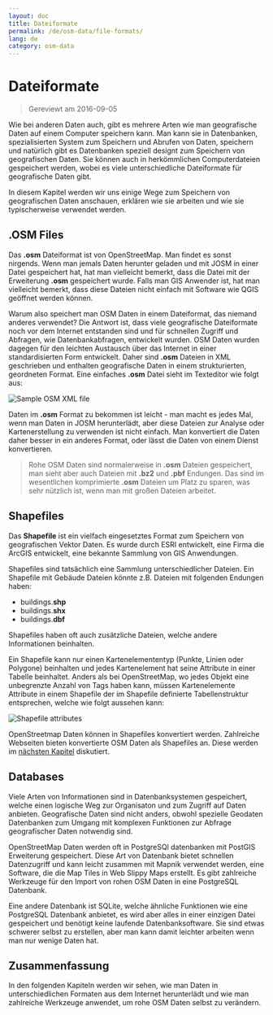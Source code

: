 ```yaml
---
layout: doc
title: Dateiformate
permalink: /de/osm-data/file-formats/
lang: de
category: osm-data
---
```


Dateiformate
=============

> Gereviewt am 2016-09-05

Wie bei anderen Daten auch, gibt es mehrere Arten wie man geografische Daten auf einem Computer speichern kann. Man kann sie in Datenbanken, spezialisierten System zum Speichern und Abrufen von Daten, speichern und natürlich gibt es Datenbanken speziell designt zum Speichern von geografischen Daten. Sie können auch in herkömmlichen Computerdateien gespeichert werden, wobei es viele unterschiedliche Dateiformate für geografische Daten gibt.  

In diesem Kapitel werden wir uns einige Wege zum Speichern von geografischen Daten anschauen, erklären wie sie arbeiten und wie sie typischerweise verwendet werden.  

.OSM Files
-----------

Das **.osm** Dateiformat ist von OpenStreetMap. Man findet es sonst nirgends. Wenn man jemals Daten herunter geladen und mit JOSM in einer Datei gespeichert hat, hat man vielleicht bemerkt, dass die Datei mit der Erweiterung **.osm** gespeichert wurde. Falls man GIS Anwender ist, hat man vielleicht bemerkt, dass diese Dateien nicht einfach mit Software wie QGIS geöffnet werden können.  

Warum also speichert man OSM Daten in einem Dateiformat, das niemand anderes verwendet? Die Antwort ist, dass viele geografische Dateiformate noch vor dem Internet entstanden sind und für schnellen Zugriff und Abfragen, wie Datenbankabfragen, entwickelt wurden. OSM Daten wurden dagegen für den leichten Austausch über das Internet in einer standardisierten Form entwickelt. Daher sind **.osm** Dateien in XML geschrieben und enthalten geografische Daten in einem strukturierten,  geordneten Format. Eine einfaches **.osm** Datei sieht im Texteditor wie folgt aus:  

![Sample OSM XML file][]

Daten im **.osm** Format zu bekommen ist leicht - man macht es jedes Mal, wenn man Daten in JOSM herunterlädt, aber diese Dateien zur Analyse oder Kartenerstellung zu verwenden ist nicht einfach. Man konvertiert die Daten daher besser in ein anderes Format, oder lässt die Daten von einem Dienst  konvertieren.  

> Rohe OSM Daten sind normalerweise in **.osm** Dateien gespeichert, man sieht aber auch Dateien mit **.bz2** und **.pbf** Endungen. Das sind im wesentlichen komprimierte **.osm** Dateien um Platz zu sparen, was sehr nützlich ist, wenn man mit großen Dateien arbeitet.  

Shapefiles
----------

Das **Shapefile** ist ein  vielfach eingesetztes Format zum Speichern von geografischen Vektor Daten. Es wurde durch ESRI entwickelt, eine Firma die ArcGIS entwickelt, eine bekannte Sammlung von GIS Anwendungen.  

Shapefiles sind tatsächlich eine Sammlung unterschiedlicher Dateien. Ein Shapefile mit Gebäude Dateien könnte z.B. Dateien mit folgenden Endungen haben:  

-	buildings.**shp**
-	buildings.**shx**
-	buildings.**dbf**

Shapefiles haben oft auch zusätzliche Dateien, welche andere Informationen beinhalten.  

Ein Shapefile kann nur einen Kartenelemententyp (Punkte, Linien oder Polygone) beinhalten und jedes Kartenelement hat seine Attribute in einer Tabelle beinhaltet. Anders als bei OpenStreetMap, wo jedes Objekt eine unbegrenzte Anzahl von Tags haben kann, müssen Kartenelemente Attribute in einem Shapefile der im Shapefile definierte Tabellenstruktur entsprechen, welche wie folgt aussehen kann:  

![Shapefile attributes][]

OpenStreetmap Daten können in Shapefiles konvertiert werden. Zahlreiche Webseiten bieten konvertierte OSM Daten als Shapefiles an. Diese werden im [nächsten Kapitel](/de/osm-data/getting-data) diskutiert.  

Databases
---------

Viele Arten von Informationen sind in Datenbanksystemen gespeichert, welche einen logische Weg zur Organisaton und zum Zugriff auf Daten anbieten. Geografische Daten sind nicht anders, obwohl spezielle Geodaten Datenbanken zum Umgang mit komplexen Funktionen zur Abfrage geografischer Daten notwendig sind.  

OpenStreetMap Daten werden oft in PostgreSQl datenbanken mit PostGIS Erweiterung gespeichert. Diese Art von Datenbank bietet schnellen Datenzugriff und kann leicht zusammen mit Mapnik verwendet werden, eine Software, die die Map Tiles in Web Slippy Maps erstellt. Es gibt zahlreiche Werkzeuge für den Import von rohen OSM Daten in eine PostgreSQL Datenbank.  

Eine andere Datenbank ist SQLite, welche ähnliche Funktionen wie eine PostgreSQL Datenbank anbietet, es wird aber alles in einer einzigen Datei gespeichert und benötigt keine laufende Datenbanksoftware. Sie sind etwas schwerer selbst zu erstellen, aber man kann damit leichter arbeiten wenn man nur wenige Daten hat.  

Zusammenfassung
-------

In den folgenden Kapiteln werden wir sehen, wie man Daten in unterschiedlichen Formaten aus dem Internet herunterlädt und wie man zahlreiche Werkzeuge anwendet, um rohe OSM Daten selbst zu verändern.  


[Sample OSM XML file]: /images/osm-data/example_osm.png
[Shapefile attributes]: /images/osm-data/shapefile_attributes.png